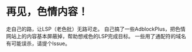 # 再见，色情内容！
走自己的路，让LSP（老色批）无路可走。
自己搞了一些AdblockPlus，把色情网站上的内容基本屏蔽掉，帮助想戒色的LSP完成目标。
一些用了通配符的域名有可能误杀，请提个Issue。
